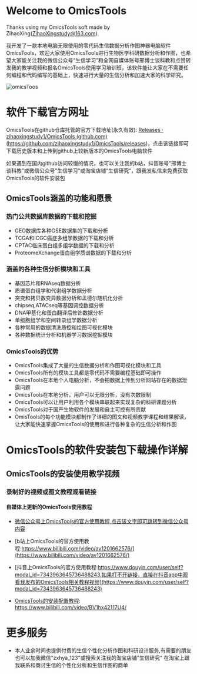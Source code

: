 # Welcome to OmicsTools

Thanks using my OmicsTools soft made by ZihaoXing(ZihaoXingstudy@163.com).

我开发了一款本地电脑无限使用的零代码生信数据分析作图神器电脑软件OmicsTools，欢迎大家使用OmicsTools进行生物医学科研数据分析和作图，也希望大家能关注我的微信公众号“生信学习”和全网自媒体账号邢博士谈科教和点赞转发我的教学视频和报名OmicsTools使用学习培训班，该软件能让大家在不需要任何编程和代码编写的基础上，快速进行大量的生信分析和加速大家的科学研究。

![omicsToos](img/omicstools.ico)

# 软件下载官方网址

OmicsTools在github仓库托管的官方下载地址(永久有效): [Releases · zihaoxingstudy1/OmicsTools (github.com)](https://github.com/zihaoxingstudy1/OmicsTools/releases) (https://github.com/zihaoxingstudy1/OmicsTools/releases)，点击该链接即可下载历史版本和上传到github上较新版本的OmicsTools电脑软件

如果遇到在国内github访问较慢的情况，也可以关注我的b站，抖音账号"邢博士谈科教"或微信公众号"生信学习"或淘宝店铺“生信研究”，跟我发私信来免费获取OmicsTools的软件安装包



## OmicsTools涵盖的功能和愿景

### 热门公共数据库数据的下载和挖掘

* GEO数据库各种GSE数据集的下载和分析
* TCGA和ICGC癌症多组学数据的下载和分析
* CPTAC临床蛋白组多组学数据的下载和分析
* ProteomeXchange蛋白组学质谱数据的下载和分析

### 涵盖的各种生信分析模块和工具

* 基因芯片和RNAseq数据分析
* 质谱蛋白组学和代谢组学数据分析
* 突变和拷贝数变异数据分析和孟德尔随机化分析
* chipseq,ATACseq等基因调控数据分析
* DNA甲基化和蛋白翻译后修饰数据分析
* 单细胞组学和空间转录组学数据分析
* 各种常用的数据清洗质控和绘图可视化模块
* 各种数据统计分析和机器学习数据挖掘模块

### OmicsTools的优势

* OmicsTools集成了大量的生信数据分析和作图可视化模块和工具
* OmicsTools所有的模块工具都是零代码不需要编程基础即可操作
* OmicsTools在本地个人电脑分析，不会把数据上传到分析网站存在的数据泄露问题
* OmicsTools在本地分析，用户可以无限分析，没有次数限制
* OmicsTools可以让用户利用各个模块串联起来实现复杂的科研课题分析
* OmicsTools对于国产生物软件的发展和自主可控有所贡献
* OmisTools的每个功能模块都制作了详细的图文和视频教学课程和结果解读，让大家能快速掌握OmicsTools的使用和进行各种复杂的生信分析和作图

# OmicsTools的软件安装包下载操作详解



## OmicsTools的安装使用教学视频


### 录制好的视频或图文教程观看链接

#### 自媒体上更新的OmicsTools使用教程

* [微信公众号上OmicsTools的官方使用教程,点击该文字即可跳转到微信公众号内容](https://mp.weixin.qq.com/s?__biz=MzIyMDcxNjYzNQ==&mid=2247485424&idx=1&sn=d8611df6f38809e230b4042461b680b9&chksm=97c68cc4a0b105d2f02e95b34d023faf8641bbfb30fc61b6c2dc3f8ae7b1f6f51ba0443e4b66&payreadticket=HKEgLzO5tI4-B0rAqck1joLxSP37_5VD3JRuFxmPaMnYeyAzw2FSBGg8xgOZOsmeSBzBtgw#rd)

* [b站上OmicsTools的官方使用教程:https://www.bilibili.com/video/av1201662576/](https://www.bilibili.com/video/av1201662576/)

* [抖音上OmicsTools的官方使用教程:https://www.douyin.com/user/self?modal_id=7343963645736488243,如果打不开链接，直接在抖音app中观看我发布的OmicsTools相关教程视频](https://www.douyin.com/user/self?modal_id=7343963645736488243)

* [OmicsTools的安装配置教程](https://www.bilibili.com/video/BV1hx42117U4/): https://www.bilibili.com/video/BV1hx42117U4/

  

# 更多服务

* 本人业余时间也提供付费的生信个性化分析作图和科研设计服务,有需要的朋友也可以加我微信"zxhya_123"或搜索关注我的淘宝店铺"生信研究" 在淘宝上跟我联系和商讨生信的个性化分析和生信作图的商单

  



